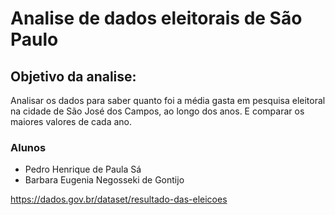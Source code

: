 # Analise de dados eleitorais de São Paulo

## Objetivo da analise:

Analisar os dados para saber quanto foi a média gasta em pesquisa eleitoral na cidade de São José dos Campos, ao longo dos anos. E comparar os maiores valores de cada ano.

### Alunos
- Pedro Henrique de Paula Sá
- Barbara Eugenia Negosseki de Gontijo

https://dados.gov.br/dataset/resultado-das-eleicoes
